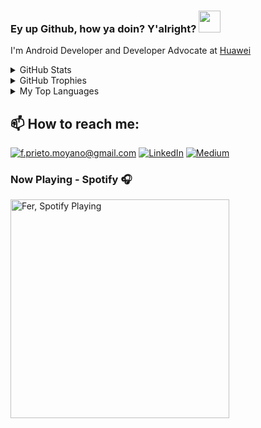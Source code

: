 ### Ey up Github, how ya doin? Y'alright? <img src="https://raw.githubusercontent.com/MartinHeinz/MartinHeinz/master/wave.gif" width="35px">

I'm Android Developer and Developer Advocate at [Huawei]


<details>
  <summary>GitHub Stats</summary>

![GitHub Stats Card]

</details>

<details>
  <summary>GitHub Trophies</summary>

![GitHub Trophies]

</details>

<details>
  <summary>My Top Languages</summary>

![Top Languages]

</details>

<h2>📫 How to reach me:</h2>

<a href="mailto:f.prieto.moyano@gmail.com">![f.prieto.moyano@gmail.com](https://img.shields.io/badge/Gmail-D14836?style=for-the-badge&logo=gmail&logoColor=white)</a> <a href="https://www.linkedin.com/in/fernando-prieto-moyano-a7206b46/">![LinkedIn](https://img.shields.io/badge/LinkedIn-0077B5?style=for-the-badge&logo=linkedin&logoColor=white)</a> <a href="https://f-prieto-moyano.medium.com">![Medium](https://img.shields.io/badge/Medium-12100E?style=for-the-badge&logo=medium&logoColor=white)</a>

### Now Playing - Spotify 🎧
[<img src="https://spotify-github-profile.vercel.app/api/view?uid=21dvdjnqkc22qboggt27pbitq&cover_image=true&theme=novatorem" alt="Fer, Spotify Playing" width="350" />](https://github.com/kittinan/spotify-github-profile) 


[huawei]: https://www.huawei.com/uk/ 
[github stats card]: https://github-readme-stats.vercel.app/api?username=ferPrieto
[github trophies]: https://github-profile-trophy.vercel.app/?username=ferPrieto&column=4&margin-w=18&margin-h=15
[top languages]: (https://github-readme-stats.vercel.app/api/top-langs/?username=ferPrieto&amp;layout=compact)
